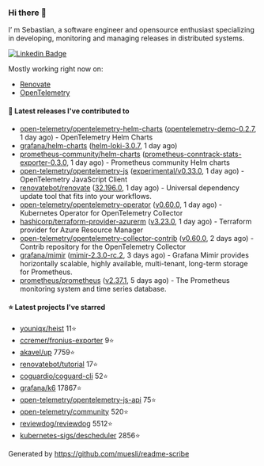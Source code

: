 ### Hi there 👋

I’ m Sebastian, a software engineer and opensource enthusiast specializing in developing, monitoring and managing releases in distributed systems.

[![Linkedin Badge](https://img.shields.io/badge/-LinkedIn-blue?style=flat&logo=Linkedin&logoColor=white&link=https://www.linkedin.com/in/sebastian-poxhofer/)](https://www.linkedin.com/in/sebastian-poxhofer/)

Mostly working right now on:
- [Renovate](https://github.com/renovatebot/renovate)
- [OpenTelemetry](https://github.com/open-telemetry)



#### 🚀 Latest releases I've contributed to

- [open-telemetry/opentelemetry-helm-charts](https://github.com/open-telemetry/opentelemetry-helm-charts) ([opentelemetry-demo-0.2.7](https://github.com/open-telemetry/opentelemetry-helm-charts/releases/tag/opentelemetry-demo-0.2.7), 1 day ago) - OpenTelemetry Helm Charts
- [grafana/helm-charts](https://github.com/grafana/helm-charts) ([helm-loki-3.0.7](https://github.com/grafana/helm-charts/releases/tag/helm-loki-3.0.7), 1 day ago)
- [prometheus-community/helm-charts](https://github.com/prometheus-community/helm-charts) ([prometheus-conntrack-stats-exporter-0.3.0](https://github.com/prometheus-community/helm-charts/releases/tag/prometheus-conntrack-stats-exporter-0.3.0), 1 day ago) - Prometheus community Helm charts
- [open-telemetry/opentelemetry-js](https://github.com/open-telemetry/opentelemetry-js) ([experimental/v0.33.0](https://github.com/open-telemetry/opentelemetry-js/releases/tag/experimental%2Fv0.33.0), 1 day ago) - OpenTelemetry JavaScript Client
- [renovatebot/renovate](https://github.com/renovatebot/renovate) ([32.196.0](https://github.com/renovatebot/renovate/releases/tag/32.196.0), 1 day ago) - Universal dependency update tool that fits into your workflows.
- [open-telemetry/opentelemetry-operator](https://github.com/open-telemetry/opentelemetry-operator) ([v0.60.0](https://github.com/open-telemetry/opentelemetry-operator/releases/tag/v0.60.0), 1 day ago) - Kubernetes Operator for OpenTelemetry Collector
- [hashicorp/terraform-provider-azurerm](https://github.com/hashicorp/terraform-provider-azurerm) ([v3.23.0](https://github.com/hashicorp/terraform-provider-azurerm/releases/tag/v3.23.0), 1 day ago) - Terraform provider for Azure Resource Manager
- [open-telemetry/opentelemetry-collector-contrib](https://github.com/open-telemetry/opentelemetry-collector-contrib) ([v0.60.0](https://github.com/open-telemetry/opentelemetry-collector-contrib/releases/tag/v0.60.0), 2 days ago) - Contrib repository for the OpenTelemetry Collector
- [grafana/mimir](https://github.com/grafana/mimir) ([mimir-2.3.0-rc.2](https://github.com/grafana/mimir/releases/tag/mimir-2.3.0-rc.2), 3 days ago) - Grafana Mimir provides horizontally scalable, highly available, multi-tenant, long-term storage for Prometheus.
- [prometheus/prometheus](https://github.com/prometheus/prometheus) ([v2.37.1](https://github.com/prometheus/prometheus/releases/tag/v2.37.1), 5 days ago) - The Prometheus monitoring system and time series database.

#### ⭐ Latest projects I've starred

- [youniqx/heist](https://github.com/youniqx/heist) 11⭐
- [ccremer/fronius-exporter](https://github.com/ccremer/fronius-exporter) 9⭐
- [akavel/up](https://github.com/akavel/up) 7759⭐
- [renovatebot/tutorial](https://github.com/renovatebot/tutorial) 17⭐
- [coguardio/coguard-cli](https://github.com/coguardio/coguard-cli) 52⭐
- [grafana/k6](https://github.com/grafana/k6) 17867⭐
- [open-telemetry/opentelemetry-js-api](https://github.com/open-telemetry/opentelemetry-js-api) 75⭐
- [open-telemetry/community](https://github.com/open-telemetry/community) 520⭐
- [reviewdog/reviewdog](https://github.com/reviewdog/reviewdog) 5512⭐
- [kubernetes-sigs/descheduler](https://github.com/kubernetes-sigs/descheduler) 2856⭐



Generated by https://github.com/muesli/readme-scribe
